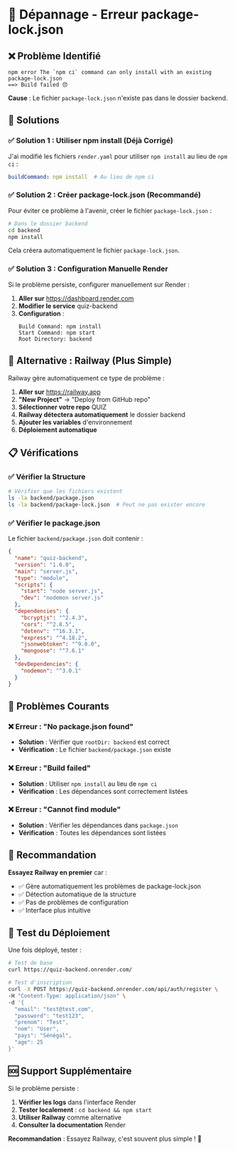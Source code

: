 # 🚨 Dépannage - Erreur package-lock.json

## ❌ **Problème Identifié**

```
npm error The `npm ci` command can only install with an existing package-lock.json
==> Build failed 😞
```

**Cause** : Le fichier `package-lock.json` n'existe pas dans le dossier backend.

## 🔧 **Solutions**

### ✅ **Solution 1 : Utiliser npm install (Déjà Corrigé)**

J'ai modifié les fichiers `render.yaml` pour utiliser `npm install` au lieu de `npm ci` :

```yaml
buildCommand: npm install  # Au lieu de npm ci
```

### ✅ **Solution 2 : Créer package-lock.json (Recommandé)**

Pour éviter ce problème à l'avenir, créer le fichier `package-lock.json` :

```bash
# Dans le dossier backend
cd backend
npm install
```

Cela créera automatiquement le fichier `package-lock.json`.

### ✅ **Solution 3 : Configuration Manuelle Render**

Si le problème persiste, configurer manuellement sur Render :

1. **Aller sur** https://dashboard.render.com
2. **Modifier le service** quiz-backend
3. **Configuration** :
   ```
   Build Command: npm install
   Start Command: npm start
   Root Directory: backend
   ```

## 🎯 **Alternative : Railway (Plus Simple)**

Railway gère automatiquement ce type de problème :

1. **Aller sur** https://railway.app
2. **"New Project"** → "Deploy from GitHub repo"
3. **Sélectionner votre repo** QUIZ
4. **Railway détectera automatiquement** le dossier backend
5. **Ajouter les variables** d'environnement
6. **Déploiement automatique**

## 📋 **Vérifications**

### ✅ **Vérifier la Structure**

```bash
# Vérifier que les fichiers existent
ls -la backend/package.json
ls -la backend/package-lock.json  # Peut ne pas exister encore
```

### ✅ **Vérifier le package.json**

Le fichier `backend/package.json` doit contenir :

```json
{
  "name": "quiz-backend",
  "version": "1.0.0",
  "main": "server.js",
  "type": "module",
  "scripts": {
    "start": "node server.js",
    "dev": "nodemon server.js"
  },
  "dependencies": {
    "bcryptjs": "^2.4.3",
    "cors": "^2.8.5",
    "dotenv": "^16.3.1",
    "express": "^4.18.2",
    "jsonwebtoken": "^9.0.0",
    "mongoose": "^7.6.1"
  },
  "devDependencies": {
    "nodemon": "^3.0.1"
  }
}
```

## 🚨 **Problèmes Courants**

### ❌ **Erreur : "No package.json found"**
- **Solution** : Vérifier que `rootDir: backend` est correct
- **Vérification** : Le fichier `backend/package.json` existe

### ❌ **Erreur : "Build failed"**
- **Solution** : Utiliser `npm install` au lieu de `npm ci`
- **Vérification** : Les dépendances sont correctement listées

### ❌ **Erreur : "Cannot find module"**
- **Solution** : Vérifier les dépendances dans `package.json`
- **Vérification** : Toutes les dépendances sont listées

## 🎯 **Recommandation**

**Essayez Railway en premier** car :
- ✅ Gère automatiquement les problèmes de package-lock.json
- ✅ Détection automatique de la structure
- ✅ Pas de problèmes de configuration
- ✅ Interface plus intuitive

## 🎉 **Test du Déploiement**

Une fois déployé, tester :

```bash
# Test de base
curl https://quiz-backend.onrender.com/

# Test d'inscription
curl -X POST https://quiz-backend.onrender.com/api/auth/register \
-H "Content-Type: application/json" \
-d '{
  "email": "test@test.com",
  "password": "test123",
  "prenom": "Test",
  "nom": "User",
  "pays": "Sénégal",
  "age": 25
}'
```

## 🆘 **Support Supplémentaire**

Si le problème persiste :

1. **Vérifier les logs** dans l'interface Render
2. **Tester localement** : `cd backend && npm start`
3. **Utiliser Railway** comme alternative
4. **Consulter la documentation** Render

**Recommandation** : Essayez Railway, c'est souvent plus simple ! 🚀 